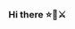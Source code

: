 ### Hi there ⭐🧔⚔️

<!--
**GaurCodeLab/GaurCodeLab** is a ✨ _special_ ✨ repository because its `README.md` (this file) appears on your GitHub profile.

Here are some ideas to get you started:

- 🔭 I’m currently working on grocery shopping application
- 🌱 I’m currently learning Flutter framework for frontend and firebase for backend
- 👯 I’m looking to collaborate on ...
- 🤔 I’m looking for help with ...
- 💬 Ask me about ...
- 📫 How to reach me: gaurcodelab@gmail.com
- 😄 Pronouns: He/Him
- ⚡ Fun fact: ...
-->
